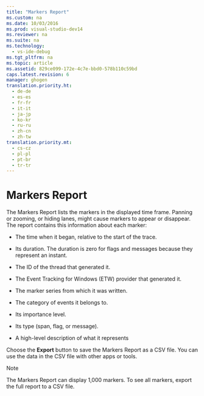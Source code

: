 ```yaml
---
title: "Markers Report"
ms.custom: na
ms.date: 10/03/2016
ms.prod: visual-studio-dev14
ms.reviewer: na
ms.suite: na
ms.technology: 
  - vs-ide-debug
ms.tgt_pltfrm: na
ms.topic: article
ms.assetid: 829ce099-172e-4c7e-bbd0-578b110c59bd
caps.latest.revision: 6
manager: ghogen
translation.priority.ht: 
  - de-de
  - es-es
  - fr-fr
  - it-it
  - ja-jp
  - ko-kr
  - ru-ru
  - zh-cn
  - zh-tw
translation.priority.mt: 
  - cs-cz
  - pl-pl
  - pt-br
  - tr-tr
---
```

# Markers Report
The Markers Report lists the markers in the displayed time frame.  Panning or zooming, or hiding lanes, might cause markers to appear or disappear. The report contains this information about each marker:  
  
-   The time when it began, relative to the start of the trace.  
  
-   Its duration. The duration is zero for flags and messages because they represent an instant.  
  
-   The ID of the thread that generated it.  
  
-   The Event Tracking for Windows (ETW) provider that generated it.  
  
-   The marker series from which it was written.  
  
-   The category of events it belongs to.  
  
-   Its importance level.  
  
-   Its type (span, flag, or message).  
  
-   A high-level description of what it represents  
  
 Choose the **Export** button to save the Markers Report as a CSV file. You can use the data in the CSV file with other apps or tools.  
  
> [!NOTE]
>  The Markers Report can display 1,000 markers. To see all markers, export the full report to a CSV file.